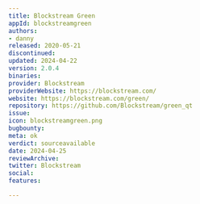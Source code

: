 ```yaml
---
title: Blockstream Green
appId: blockstreamgreen
authors:
- danny
released: 2020-05-21
discontinued: 
updated: 2024-04-22
version: 2.0.4
binaries: 
provider: Blockstream
providerWebsite: https://blockstream.com/
website: https://blockstream.com/green/
repository: https://github.com/Blockstream/green_qt
issue: 
icon: blockstreamgreen.png
bugbounty: 
meta: ok
verdict: sourceavailable
date: 2024-04-25
reviewArchive: 
twitter: Blockstream
social: 
features: 

---
```


